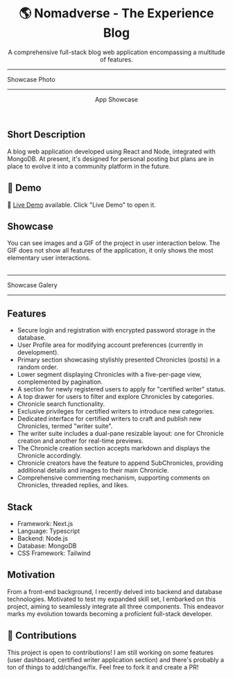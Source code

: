 <div align="center">
 
<h1 align="center">🌎 Nomadverse - The Experience Blog</h1>
<p align="center">A comprehensive full-stack blog web application encompassing a multitude of features.</p>

</div>

********************************************
Showcase Photo
********************************************
<p align="center">
  App Showcase  
</p>
<br />

## Short Description
A blog web application developed using React and Node, integrated with MongoDB. At present, it's designed for personal posting but plans are in place to evolve it into a community platform in the future.

## 🔴 Demo
🧪 [Live Demo](nomadverse.up.railway.app/) available. Click "Live Demo" to open it.

## Showcase
You can see images and a GIF of the project in user interaction below. The GIF does not show all features of the application, it only shows the most elementary user interactions. <br /> <br />

********************************************
Showcase Galery
********************************************

## Features
- Secure login and registration with encrypted password storage in the database.
- User Profile area for modifying account preferences (currently in development).
- Primary section showcasing stylishly presented Chronicles (posts) in a random order.
- Lower segment displaying Chronicles with a five-per-page view, complemented by pagination.
- A section for newly registered users to apply for "certified writer" status.
- A top drawer for users to filter and explore Chronicles by categories.
- Chronicle search functionality.
- Exclusive privileges for certified writers to introduce new categories.
- Dedicated interface for certified writers to craft and publish new Chronicles, termed "writer suite".
- The writer suite includes a dual-pane resizable layout: one for Chronicle creation and another for real-time previews.
- The Chronicle creation section accepts markdown and displays the Chronicle accordingly.
- Chronicle creators have the feature to append SubChronicles, providing additional details and images to their main Chronicle.
- Comprehensive commenting mechanism, supporting comments on Chronicles, threaded replies, and likes.

## Stack
- Framework: Next.js
- Language: Typescript
- Backend: Node.js
- Database: MongoDB
- CSS Framework: Tailwind

## Motivation
From a front-end background, I recently delved into backend and database technologies. Motivated to test my expanded skill set, I embarked on this project, aiming to seamlessly integrate all three components. This endeavor marks my evolution towards becoming a proficient full-stack developer.

## 🤝 Contributions
This project is open to contributions! I am still working on some features (user dashboard, certified writer application section) and there's probably a ton of things to add/change/fix. Feel free to fork it and create a PR!

